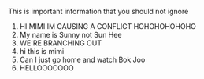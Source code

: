 This is important information that you should not ignore 

1. HI MIMI IM CAUSING A CONFLICT HOHOHOHOHOHO
2. My name is Sunny not Sun Hee
3. WE'RE BRANCHING OUT
4. hi this is mimi
5. Can I just go home and watch Bok Joo
6. HELLOOOOOOO
